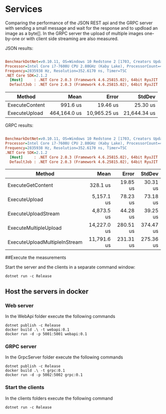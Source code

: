 # Services

Comparing the performance of the JSON REST api and the GRPC server with sending a small message and wait for the response and to updload an image as a byte[]. 
In the GRPC server the upload of multiple images one-by-one or with client side streaming are also measured.

JSON results:
``` ini

BenchmarkDotNet=v0.10.11, OS=Windows 10 Redstone 2 [1703, Creators Update] (10.0.15063.786)
Processor=Intel Core i7-7600U CPU 2.80GHz (Kaby Lake), ProcessorCount=4
Frequency=2835938 Hz, Resolution=352.6170 ns, Timer=TSC
.NET Core SDK=2.1.2
  [Host]     : .NET Core 2.0.3 (Framework 4.6.25815.02), 64bit RyuJIT
  DefaultJob : .NET Core 2.0.3 (Framework 4.6.25815.02), 64bit RyuJIT


```
|         Method |         Mean |        Error |       StdDev |
|--------------- |-------------:|-------------:|-------------:|
| ExecuteContent |     991.6 us |     19.46 us |     25.30 us |
|  ExecuteUpload | 464,164.0 us | 10,965.25 us | 21,644.34 us |


GRPC results:
``` ini

BenchmarkDotNet=v0.10.11, OS=Windows 10 Redstone 2 [1703, Creators Update] (10.0.15063.786)
Processor=Intel Core i7-7600U CPU 2.80GHz (Kaby Lake), ProcessorCount=4
Frequency=2835938 Hz, Resolution=352.6170 ns, Timer=TSC
.NET Core SDK=2.1.2
  [Host]     : .NET Core 2.0.3 (Framework 4.6.25815.02), 64bit RyuJIT
  DefaultJob : .NET Core 2.0.3 (Framework 4.6.25815.02), 64bit RyuJIT


```
|                        Method |        Mean |     Error |    StdDev |
|------------------------------ |------------:|----------:|----------:|
|             ExecuteGetContent |    328.1 us |  19.85 us |  30.31 us |
|                 ExecuteUpload |  5,157.1 us |  78.23 us |  73.18 us |
|           ExecuteUploadStream |  4,873.5 us |  44.28 us |  39.25 us |
|         ExecuteMultipleUpload | 14,227.0 us | 280.51 us | 374.47 us |
| ExecuteUploadMultipleInStream | 11,791.6 us | 231.31 us | 275.36 us |


##Execute the measurements

Start the server and the clients in a separate command window:

```
dotnet run -c Release
```

## Host the servers in docker

### Web server

In the WebApi folder execute the following commands

```
dotnet publish -c Release
docker build .\ -t webapi:0.1
docker run -d -p 5001:5001 webapi:0.1
```

### GRPC server

In the GrpcServer folder execute the following commands

```
dotnet publish -c Release
docker build .\ -t grpc:0.1
docker run -d -p 5002:5002 grpc:0.1
```

### Start the clients

In the clients folders execute the following command

```
dotnet run -c Release
```